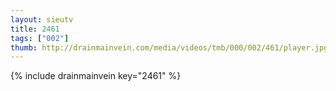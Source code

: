 ```yaml
--- 
layout: sieutv
title: 2461
tags: ["002"]
thumb: http://drainmainvein.com/media/videos/tmb/000/002/461/player.jpg
---
```

{% include drainmainvein key="2461" %} 
